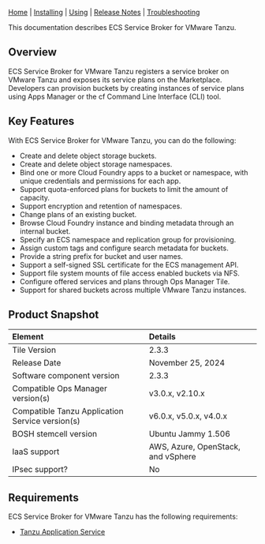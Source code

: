 [Home](index.md) | [Installing](installing.md) | [Using](usage.md) | [Release Notes](release-notes.md) | [Troubleshooting](troubleshooting.md)

This documentation describes ECS Service Broker for VMware Tanzu.

## <a id="overview"></a> Overview

ECS Service Broker for VMware Tanzu registers a service broker on VMware Tanzu and exposes its service plans on the Marketplace.
Developers can provision buckets by creating instances of service plans using Apps Manager or the cf Command Line Interface (CLI) tool.


## <a id='features'></a> Key Features

With ECS Service Broker for VMware Tanzu, you can do the following:

* Create and delete object storage buckets.
* Create and delete object storage namespaces.
* Bind one or more Cloud Foundry apps to a bucket or namespace, with unique credentials and permissions for each app.
* Support quota-enforced plans for buckets to limit the amount of capacity.
* Support encryption and retention of namespaces.
* Change plans of an existing bucket.
* Browse Cloud Foundry instance and binding metadata through an internal bucket.
* Specify an ECS namespace and replication group for provisioning.
* Assign custom tags and configure search metadata for buckets.
* Provide a string prefix for bucket and user names.
* Support a self-signed SSL certificate for the ECS management API.
* Support file system mounts of file access enabled buckets via NFS.
* Configure offered services and plans through Ops Manager Tile.
* Support for shared buckets across multiple VMware Tanzu instances.


## <a id="snapshot"></a>Product Snapshot

| Element      | Details                            |
|:-------------|:-----------------------------------|
| Tile Version | 2.3.3                              |
| Release Date | November 25, 2024                  |
| Software component version | 2.3.3                              |
| Compatible Ops Manager version(s) | v3.0.x, v2.10.x            |
| Compatible Tanzu Application Service version(s) | v6.0.x, v5.0.x, v4.0.x     |
| BOSH stemcell version | Ubuntu Jammy 1.506                   |
| IaaS support | AWS, Azure, OpenStack, and vSphere |
| IPsec support? | No                                 |

## <a id="reqs"></a> Requirements

ECS Service Broker for VMware Tanzu has the following requirements:

+ [Tanzu Application Service](https://support.broadcom.com/group/ecx/productdownloads?subfamily=VMware%20Tanzu%20Application%20Service%20for%20VMs)

